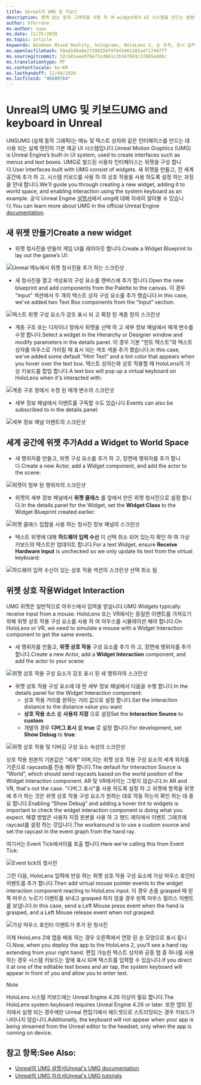 ```yaml
---
title: Unreal의 UMG 및 키보드
description: 영역 없는 동작 그래픽을 사용 하 여 widget에서 UI 시스템을 만드는 방법에 대해 알아봅니다.
author: hferrone
ms.author: suwu
ms.date: 11/25/2020
ms.topic: article
keywords: Windows Mixed Reality, holograms, HoloLens 2, 눈 추적, 응시 입력, 헤드 탑재 디스플레이, Unreal engine, 혼합 현실 헤드셋, windows Mixed reality 헤드셋, 가상 현실 헤드셋, 위젯, UI, UMG, Unreal 움직임 그래픽, Unreal Engine, UE, UE4
ms.openlocfilehash: 59ad108a0e27298256f4f0d1661381a4f1748777
ms.sourcegitcommit: 32cb81eee976e73cd661c2b347691c37865a60bc
ms.translationtype: MT
ms.contentlocale: ko-KR
ms.lasthandoff: 12/04/2020
ms.locfileid: "96609764"
---
```

# <a name="umg-and-keyboard-in-unreal"></a><span data-ttu-id="be963-104">Unreal의 UMG 및 키보드</span><span class="sxs-lookup"><span data-stu-id="be963-104">UMG and keyboard in Unreal</span></span>

<span data-ttu-id="be963-105">UNSUMG (실제 동작 그래픽)는 메뉴 및 텍스트 상자와 같은 인터페이스를 만드는 데 사용 되는 실제 엔진의 기본 제공 UI 시스템입니다.</span><span class="sxs-lookup"><span data-stu-id="be963-105">Unreal Motion Graphics (UMG) is Unreal Engine’s built-in UI system, used to create interfaces such as menus and text boxes.</span></span> <span data-ttu-id="be963-106">UMG로 빌드된 사용자 인터페이스는 위젯을 구성 합니다.</span><span class="sxs-lookup"><span data-stu-id="be963-106">User interfaces built with UMG consist of widgets.</span></span> <span data-ttu-id="be963-107">새 위젯을 만들고, 전 세계 공간에 추가 하 고, 시스템 키보드를 사용 하 여 상호 작용을 사용 하도록 설정 하는 과정을 안내 합니다.</span><span class="sxs-lookup"><span data-stu-id="be963-107">We'll guide you through creating a new widget, adding it to world space, and enabling interaction using the system keyboard as an example.</span></span> <span data-ttu-id="be963-108">공식 Unreal Engine [설명서](https://docs.unrealengine.com/en-US/Engine/UMG/index.html)에서 umg에 대해 자세히 알아볼 수 있습니다.</span><span class="sxs-lookup"><span data-stu-id="be963-108">You can learn more about UMG in the official Unreal Engine [documentation](https://docs.unrealengine.com/en-US/Engine/UMG/index.html).</span></span> 

## <a name="create-a-new-widget"></a><span data-ttu-id="be963-109">새 위젯 만들기</span><span class="sxs-lookup"><span data-stu-id="be963-109">Create a new widget</span></span>

- <span data-ttu-id="be963-110">위젯 청사진을 만들어 게임 UI를 레이아웃 합니다.</span><span class="sxs-lookup"><span data-stu-id="be963-110">Create a Widget Blueprint to lay out the game’s UI:</span></span>

![Unreal 메뉴에서 위젯 청사진을 추가 하는 스크린샷](images/unreal-umg-img-01.png)

- <span data-ttu-id="be963-112">새 청사진을 열고 색상표의 구성 요소를 캔버스에 추가 합니다.</span><span class="sxs-lookup"><span data-stu-id="be963-112">Open the new blueprint and add components from the Palette to the canvas.</span></span>  <span data-ttu-id="be963-113">이 경우 "Input" 섹션에서 두 개의 텍스트 상자 구성 요소를 추가 했습니다.</span><span class="sxs-lookup"><span data-stu-id="be963-113">In this case, we've added two Text Box components from the “Input” section:</span></span>

![텍스트 위젯 구성 요소가 강조 표시 되 고 확장 된 계층 창의 스크린샷](images/unreal-umg-img-02.png)

- <span data-ttu-id="be963-115">계층 구조 또는 디자이너 창에서 위젯을 선택 하 고 세부 정보 패널에서 매개 변수를 수정 합니다.</span><span class="sxs-lookup"><span data-stu-id="be963-115">Select a widget in the Hierarchy or Designer window and modify parameters in the details panel.</span></span>  <span data-ttu-id="be963-116">이 경우 기본 "힌트 텍스트"와 텍스트 상자를 마우스로 가리킬 때 표시 되는 색조 색을 추가 했습니다.</span><span class="sxs-lookup"><span data-stu-id="be963-116">In this case, we’ve added some default “Hint Text” and a tint color that appears when you hover over the text box.</span></span>  <span data-ttu-id="be963-117">텍스트 상자는와 상호 작용할 때 HoloLens의 가상 키보드를 팝업 합니다.</span><span class="sxs-lookup"><span data-stu-id="be963-117">A text box will pop up a virtual keyboard on HoloLens when it's interacted with:</span></span>

![계층 구조 창에서 수정 된 매개 변수의 스크린샷](images/unreal-umg-img-03.png)

- <span data-ttu-id="be963-119">세부 정보 패널에서 이벤트를 구독할 수도 있습니다.</span><span class="sxs-lookup"><span data-stu-id="be963-119">Events can also be subscribed to in the details panel:</span></span>

![세부 정보 패널 이벤트의 스크린샷](images/unreal-umg-img-04.png)

## <a name="add-a-widget-to-world-space"></a><span data-ttu-id="be963-121">세계 공간에 위젯 추가</span><span class="sxs-lookup"><span data-stu-id="be963-121">Add a Widget to World Space</span></span>

- <span data-ttu-id="be963-122">새 행위자를 만들고, 위젯 구성 요소를 추가 하 고, 장면에 행위자를 추가 합니다.</span><span class="sxs-lookup"><span data-stu-id="be963-122">Create a new Actor, add a Widget component, and add the actor to the scene:</span></span>

![위젯이 첨부 된 행위자의 스크린샷](images/unreal-umg-img-05.png)

- <span data-ttu-id="be963-124">위젯의 세부 정보 패널에서 **위젯 클래스** 를 앞에서 만든 위젯 청사진으로 설정 합니다.</span><span class="sxs-lookup"><span data-stu-id="be963-124">In the details panel for the Widget, set the **Widget Class** to the Widget Blueprint created earlier:</span></span>

![위젯 클래스 집합을 사용 하는 청사진 정보 패널의 스크린샷](images/unreal-umg-img-06.png)

- <span data-ttu-id="be963-126">텍스트 위젯에 대해 **하드웨어 입력 수신** 이 선택 취소 되어 있는지 확인 하 여 가상 키보드의 텍스트만 업데이트 합니다.</span><span class="sxs-lookup"><span data-stu-id="be963-126">For a text Widget, ensure **Receive Hardware Input** is unchecked so we only update its text from the virtual keyboard:</span></span>

![하드웨어 입력 수신이 있는 상호 작용 섹션의 스크린샷 선택 취소 됨](images/unreal-umg-img-07.png)

## <a name="widget-interaction"></a><span data-ttu-id="be963-128">위젯 상호 작용</span><span class="sxs-lookup"><span data-stu-id="be963-128">Widget Interaction</span></span>

<span data-ttu-id="be963-129">UMG 위젯은 일반적으로 마우스에서 입력을 받습니다.</span><span class="sxs-lookup"><span data-stu-id="be963-129">UMG Widgets typically receive input from a mouse.</span></span>  <span data-ttu-id="be963-130">HoloLens 또는 VR에서는 동일한 이벤트를 가져오기 위해 위젯 상호 작용 구성 요소를 사용 하 여 마우스를 시뮬레이션 해야 합니다.</span><span class="sxs-lookup"><span data-stu-id="be963-130">On HoloLens or VR, we need to simulate a mouse with a Widget Interaction component to get the same events.</span></span>

- <span data-ttu-id="be963-131">새 행위자를 만들고, **위젯 상호 작용** 구성 요소를 추가 하 고, 장면에 행위자를 추가 합니다.</span><span class="sxs-lookup"><span data-stu-id="be963-131">Create a new Actor, add a **Widget Interaction** component, and add the actor to your scene:</span></span>

![위젯 상호 작용 구성 요소가 강조 표시 된 새 행위자의 스크린샷](images/unreal-umg-img-08.png)

- <span data-ttu-id="be963-133">위젯 상호 작용 구성 요소에 대 한 세부 정보 패널에서 다음을 수행 합니다.</span><span class="sxs-lookup"><span data-stu-id="be963-133">In the details panel for the Widget Interaction component:</span></span>
    - <span data-ttu-id="be963-134">상호 작용 거리를 원하는 거리 값으로 설정 합니다.</span><span class="sxs-lookup"><span data-stu-id="be963-134">Set the interaction distance to the distance value you want</span></span>
    - <span data-ttu-id="be963-135">**상호 작용 소스** 를 **사용자 지정** 으로 설정</span><span class="sxs-lookup"><span data-stu-id="be963-135">Set the **Interaction Source** to **custom**</span></span>
    - <span data-ttu-id="be963-136">개발의 경우 **디버그 표시** 를 **true** 로 설정 합니다.</span><span class="sxs-lookup"><span data-stu-id="be963-136">For development, set **Show Debug** to **true**:</span></span>

![위젯 상호 작용 및 디버깅 구성 요소 속성의 스크린샷](images/unreal-umg-img-09.png)

<span data-ttu-id="be963-138">상호 작용 원본의 기본값은 "세계" 이며,이는 위젯 상호 작용 구성 요소의 세계 위치를 기준으로 raycasts를 전송 해야 합니다.</span><span class="sxs-lookup"><span data-stu-id="be963-138">The default for Interaction Source is “World”, which should send raycasts based on the world position of the Widget Interaction component.</span></span> <span data-ttu-id="be963-139">AR 및 VR에서이는 그렇지 않습니다.</span><span class="sxs-lookup"><span data-stu-id="be963-139">In AR and VR, that's not the case.</span></span>  <span data-ttu-id="be963-140">"디버그 표시"를 사용 하도록 설정 하 고 위젯에 항목을 위젯에 추가 하는 것은 위젯 상호 작용 구성 요소가 원하는 대로 작동 하는지 확인 하는 데 중요 합니다.</span><span class="sxs-lookup"><span data-stu-id="be963-140">Enabling “Show Debug” and adding a hover tint to widgets is important to check the widget interaction component is doing what you expect.</span></span>  <span data-ttu-id="be963-141">해결 방법은 사용자 지정 원본을 사용 하 고 핸드 레이에서 이벤트 그래프에 raycast를 설정 하는 것입니다.</span><span class="sxs-lookup"><span data-stu-id="be963-141">The workaround is to use a custom source and set the raycast in the event graph from the hand ray.</span></span>  

<span data-ttu-id="be963-142">여기서는 Event Tick에서이를 호출 합니다.</span><span class="sxs-lookup"><span data-stu-id="be963-142">Here we're calling this from Event Tick:</span></span>

![Event tick의 청사진](images/unreal-umg-img-10.png)

<span data-ttu-id="be963-144">그런 다음, HoloLens 입력에 반응 하는 위젯 상호 작용 구성 요소에 가상 마우스 포인터 이벤트를 추가 합니다.</span><span class="sxs-lookup"><span data-stu-id="be963-144">Then add virtual mouse pointer events to the widget interaction component reacting to HoloLens input.</span></span>  <span data-ttu-id="be963-145">이 경우 손을 grasped 때 왼쪽 마우스 누르기 이벤트를 보내고 grasped 하지 않을 경우 왼쪽 마우스 릴리스 이벤트를 보냅니다.</span><span class="sxs-lookup"><span data-stu-id="be963-145">In this case, send a Left Mouse press event when the hand is grasped, and a Left Mouse release event when not grasped:</span></span>

![가상 마우스 포인터 이벤트가 추가 된 청사진](images/unreal-umg-img-13.png)

<span data-ttu-id="be963-147">이제 HoloLens 2에 앱을 배포 하는 경우 오른쪽에서 연장 된 손 모양으로 표시 됩니다.</span><span class="sxs-lookup"><span data-stu-id="be963-147">Now, when you deploy the app to the HoloLens 2, you’ll see a hand ray extending from your right hand.</span></span> <span data-ttu-id="be963-148">편집 가능한 텍스트 상자와 공중 탭 중 하나를 사용 하는 경우 시스템 키보드는 앞에 표시 되며 텍스트를 입력할 수 있습니다.</span><span class="sxs-lookup"><span data-stu-id="be963-148">If you direct it at one of the editable text boxes and air tap, the system keyboard will appear in front of you and allow you to enter text.</span></span> 
 
> [!NOTE]
> <span data-ttu-id="be963-149">HoloLens 시스템 키보드에는 Unreal Engine 4.26 이상이 필요 합니다.</span><span class="sxs-lookup"><span data-stu-id="be963-149">The HoloLens system keyboard requires Unreal Engine 4.26 or later.</span></span> <span data-ttu-id="be963-150">또한 앱이 장치에서 실행 되는 경우에만 Unreal 편집기에서 헤드셋으로 스트리밍되는 경우 키보드가 나타나지 않습니다.</span><span class="sxs-lookup"><span data-stu-id="be963-150">Additionally, the keyboard will not appear when your app is being streamed from the Unreal editor to the headset, only when the app is running on device.</span></span>

## <a name="see-also"></a><span data-ttu-id="be963-151">참고 항목:</span><span class="sxs-lookup"><span data-stu-id="be963-151">See Also:</span></span>
* [<span data-ttu-id="be963-152">Unreal의 UMG 설명서</span><span class="sxs-lookup"><span data-stu-id="be963-152">Unreal's UMG documentation</span></span>](https://docs.unrealengine.com/Engine/UMG/index.html)
* [<span data-ttu-id="be963-153">Unreal의 UMG 자습서</span><span class="sxs-lookup"><span data-stu-id="be963-153">Unreal's UMG tutorials</span></span>](https://docs.unrealengine.com/Programming/Tutorials/UMG/index.html)
